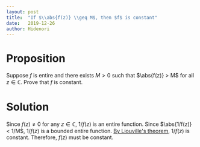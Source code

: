 ```yaml
---
layout: post
title:  "If $\\abs{f(z)} \\geq M$, then $f$ is constant"
date:   2019-12-26
author: Hidenori
---
```


# Proposition
Suppose $f$ is entire and there exists $M > 0$ such that $\abs{f(z)} > M$ for all $z \in \mathbb{C}$.
Prove that $f$ is constant.

# Solution
Since $f(z) \ne 0$ for any $z \in \mathbb{C}$, $1/f(z)$ is an entire function.
Since $\abs{1/f(z)} < 1/M$, $1/f(z)$ is a bounded entire function.
[By Liouville's theorem](https://en.wikipedia.org/wiki/Liouville%27s_theorem_(complex_analysis)), $1/f(z)$ is constant.
Therefore, $f(z)$ must be constant.
